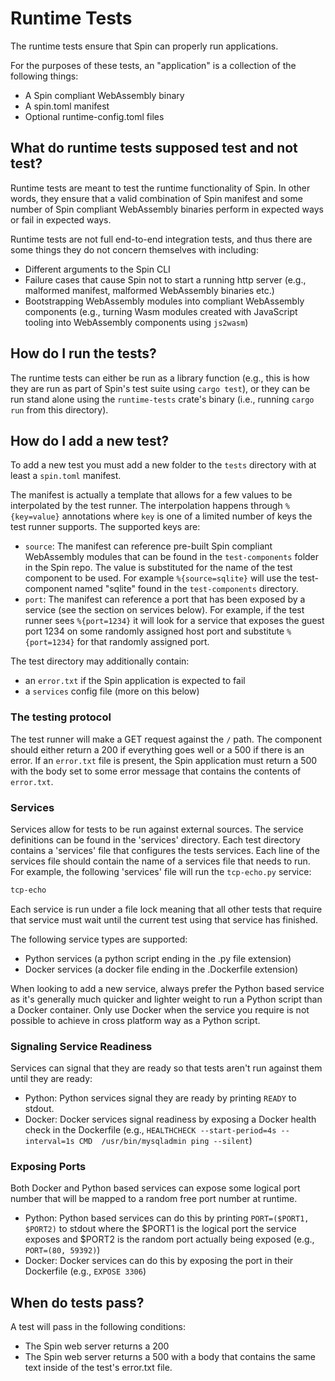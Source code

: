 # Runtime Tests

The runtime tests ensure that Spin can properly run applications. 

For the purposes of these tests, an "application" is a collection of the following things:
* A Spin compliant WebAssembly binary
* A spin.toml manifest
* Optional runtime-config.toml files

## What do runtime tests supposed test and not test?

Runtime tests are meant to test the runtime functionality of Spin. In other words, they ensure that a valid combination of Spin manifest and some number of Spin compliant WebAssembly binaries perform in expected ways or fail in expected ways.

Runtime tests are not full end-to-end integration tests, and thus there are some things they do not concern themselves with including:
* Different arguments to the Spin CLI
* Failure cases that cause Spin not to start a running http server (e.g., malformed manifest, malformed WebAssembly binaries etc.)
* Bootstrapping WebAssembly modules into compliant WebAssembly components (e.g., turning Wasm modules created with JavaScript tooling into WebAssembly components using `js2wasm`)

## How do I run the tests?

The runtime tests can either be run as a library function (e.g., this is how they are run as part of Spin's test suite using `cargo test`), or they can be run stand alone using the `runtime-tests` crate's binary (i.e., running `cargo run` from this directory).

## How do I add a new test?

To add a new test you must add a new folder to the `tests` directory with at least a `spin.toml` manifest.

The manifest is actually a template that allows for a few values to be interpolated by the test runner. The interpolation happens through `%{key=value}` annotations where `key` is one of a limited number of keys the test runner supports. The supported keys are:

* `source`: The manifest can reference pre-built Spin compliant WebAssembly modules that can be found in the `test-components` folder in the Spin repo. The value is substituted for the name of the test component to be used. For example `%{source=sqlite}` will use the test-component named "sqlite" found in the `test-components` directory.
* `port`: The manifest can reference a port that has been exposed by a service (see the section on services below). For example, if the test runner sees `%{port=1234}` it will look for a service that exposes the guest port 1234 on some randomly assigned host port and substitute `%{port=1234}` for that randomly assigned port.

The test directory may additionally contain:
* an `error.txt` if the Spin application is expected to fail
* a `services` config file (more on this below)

### The testing protocol

The test runner will make a GET request against the `/` path. The component should either return a 200 if everything goes well or a 500 if there is an error. If an `error.txt` file is present, the Spin application must return a 500 with the body set to some error message that contains the contents of `error.txt`.

### Services

Services allow for tests to be run against external sources. The service definitions can be found in the 'services' directory. Each test directory contains a 'services' file that configures the tests services. Each line of the services file should contain the name of a services file that needs to run. For example, the following 'services' file will run the `tcp-echo.py` service:

```txt
tcp-echo
```

Each service is run under a file lock meaning that all other tests that require that service must wait until the current test using that service has finished.

The following service types are supported:
* Python services (a python script ending in the .py file extension)
* Docker services (a docker file ending in the .Dockerfile extension)

When looking to add a new service, always prefer the Python based service as it's generally much quicker and lighter weight to run a Python script than a Docker container. Only use Docker when the service you require is not possible to achieve in cross platform way as a Python script.

### Signaling Service Readiness

Services can signal that they are ready so that tests aren't run against them until they are ready:

* Python: Python services signal they are ready by printing `READY` to stdout.
* Docker: Docker services signal readiness by exposing a Docker health check in the Dockerfile (e.g., `HEALTHCHECK --start-period=4s --interval=1s CMD  /usr/bin/mysqladmin ping --silent`)

### Exposing Ports

Both Docker and Python based services can expose some logical port number that will be mapped to a random free port number at runtime.

* Python: Python based services can do this by printing `PORT=($PORT1, $PORT2)` to stdout where the $PORT1 is the logical port the service exposes and $PORT2 is the random port actually being exposed (e.g., `PORT=(80, 59392)`)
* Docker: Docker services can do this by exposing the port in their Dockerfile (e.g., `EXPOSE 3306`)

## When do tests pass?

A test will pass in the following conditions:
* The Spin web server returns a 200
* The Spin web server returns a 500 with a body that contains the same text inside of the test's error.txt file.
